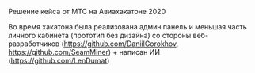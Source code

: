 Решение кейса от МТС на Авиахакатоне 2020

Во время хакатона была реализована админ панель и меньшая часть личного кабинета (прототип без дизайна) со стороны веб-разработчиков (https://github.com/DaniilGorokhov, https://github.com/SeamMiner) + написан ИИ (https://github.com/LenDumat)
